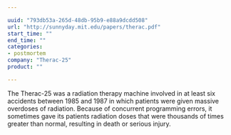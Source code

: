 ```yaml
---

uuid: "793db53a-265d-48db-95b9-e88a9dcdd508"
url: "http://sunnyday.mit.edu/papers/therac.pdf"
start_time: ""
end_time: ""
categories:
- postmortem
company: "Therac-25"
product: ""

---
```


The Therac-25 was a radiation therapy machine involved in at least six accidents between 1985 and 1987 in which patients were given massive overdoses of radiation. Because of concurrent programming errors, it sometimes gave its patients radiation doses that were thousands of times greater than normal, resulting in death or serious injury.
